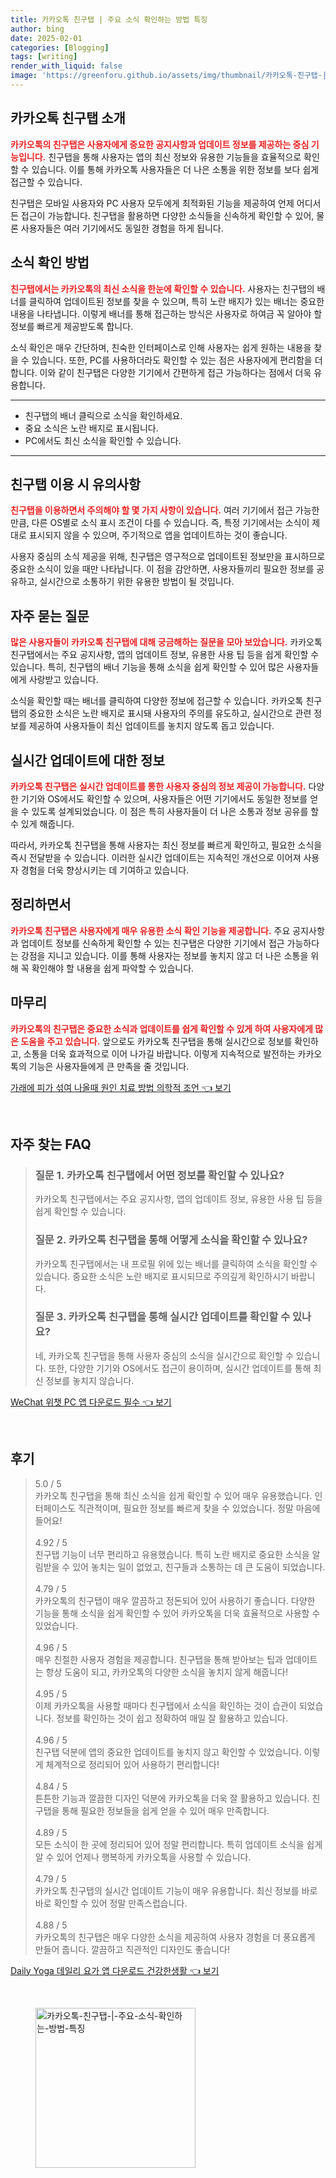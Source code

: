```yaml
---
title: 카카오톡 친구탭 | 주요 소식 확인하는 방법 특징
author: bing
date: 2025-02-01
categories: [Blogging]
tags: [writing]
render_with_liquid: false
image: 'https://greenforu.github.io/assets/img/thumbnail/카카오톡-친구탭-|-주요-소식-확인하는-방법-특징.webp'
---
```



<h2 id='카카오톡 친구탭 소개'>카카오톡 친구탭 소개</h2>

<p><b><span style="color: #ee2323;">카카오톡의 친구탭은 사용자에게 중요한 공지사항과 업데이트 정보를 제공하는 중심 기능입니다.</span></b> 친구탭을 통해 사용자는 앱의 최신 정보와 유용한 기능들을 효율적으로 확인할 수 있습니다. 이를 통해 카카오톡 사용자들은 더 나은 소통을 위한 정보를 보다 쉽게 접근할 수 있습니다.</p>

<p>친구탭은 모바일 사용자와 PC 사용자 모두에게 최적화된 기능을 제공하여 언제 어디서든 접근이 가능합니다. 친구탭을 활용하면 다양한 소식들을 신속하게 확인할 수 있어, 물론 사용자들은 여러 기기에서도 동일한 경험을 하게 됩니다.</p>

<h2 id='소식 확인 방법'>소식 확인 방법</h2>

<p><b><span style="color: #ee2323;">친구탭에서는 카카오톡의 최신 소식을 한눈에 확인할 수 있습니다.</span></b> 사용자는 친구탭의 배너를 클릭하여 업데이트된 정보를 찾을 수 있으며, 특히 노란 배지가 있는 배너는 중요한 내용을 나타냅니다. 이렇게 배너를 통해 접근하는 방식은 사용자로 하여금 꼭 알아야 할 정보를 빠르게 제공받도록 합니다.</p>

<p>소식 확인은 매우 간단하며, 친숙한 인터페이스로 인해 사용자는 쉽게 원하는 내용을 찾을 수 있습니다. 또한, PC를 사용하더라도 확인할 수 있는 점은 사용자에게 편리함을 더합니다. 이와 같이 친구탭은 다양한 기기에서 간편하게 접근 가능하다는 점에서 더욱 유용합니다.</p>

<hr />

<ul>
    <li>친구탭의 배너 클릭으로 소식을 확인하세요.</li>
    <li>중요 소식은 노란 배지로 표시됩니다.</li>
    <li>PC에서도 최신 소식을 확인할 수 있습니다.</li>
</ul>

<hr />

<h2 id='친구탭 이용 시 유의사항'>친구탭 이용 시 유의사항</h2>

<p><b><span style="color: #ee2323;">친구탭을 이용하면서 주의해야 할 몇 가지 사항이 있습니다.</span></b> 여러 기기에서 접근 가능한 만큼, 다른 OS별로 소식 표시 조건이 다를 수 있습니다. 즉, 특정 기기에서는 소식이 제대로 표시되지 않을 수 있으며, 주기적으로 앱을 업데이트하는 것이 좋습니다.</p>

<p>사용자 중심의 소식 제공을 위해, 친구탭은 영구적으로 업데이트된 정보만을 표시하므로 중요한 소식이 있을 때만 나타납니다. 이 점을 감안하면, 사용자들끼리 필요한 정보를 공유하고, 실시간으로 소통하기 위한 유용한 방법이 될 것입니다.</p>

<h2 id='자주 묻는 질문'>자주 묻는 질문</h2>

<p><b><span style="color: #ee2323;">많은 사용자들이 카카오톡 친구탭에 대해 궁금해하는 질문을 모아 보았습니다.</span></b> 카카오톡 친구탭에서는 주요 공지사항, 앱의 업데이트 정보, 유용한 사용 팁 등을 쉽게 확인할 수 있습니다. 특히, 친구탭의 배너 기능을 통해 소식을 쉽게 확인할 수 있어 많은 사용자들에게 사랑받고 있습니다.</p>

<p>소식을 확인할 때는 배너를 클릭하여 다양한 정보에 접근할 수 있습니다. 카카오톡 친구탭의 중요한 소식은 노란 배지로 표시돼 사용자의 주의를 유도하고, 실시간으로 관련 정보를 제공하여 사용자들이 최신 업데이트를 놓치지 않도록 돕고 있습니다.</p>

<h2 id='실시간 업데이트에 대한 정보'>실시간 업데이트에 대한 정보</h2>

<p><b><span style="color: #ee2323;">카카오톡 친구탭은 실시간 업데이트를 통한 사용자 중심의 정보 제공이 가능합니다.</span></b> 다양한 기기와 OS에서도 확인할 수 있으며, 사용자들은 어떤 기기에서도 동일한 정보를 얻을 수 있도록 설계되었습니다. 이 점은 특히 사용자들이 더 나은 소통과 정보 공유를 할 수 있게 해줍니다.</p>

<p>따라서, 카카오톡 친구탭을 통해 사용자는 최신 정보를 빠르게 확인하고, 필요한 소식을 즉시 전달받을 수 있습니다. 이러한 실시간 업데이트는 지속적인 개선으로 이어져 사용자 경험을 더욱 향상시키는 데 기여하고 있습니다.</p>

<h2 id='정리하면서'>정리하면서</h2>

<p><b><span style="color: #ee2323;">카카오톡 친구탭은 사용자에게 매우 유용한 소식 확인 기능을 제공합니다.</span></b> 주요 공지사항과 업데이트 정보를 신속하게 확인할 수 있는 친구탭은 다양한 기기에서 접근 가능하다는 강점을 지니고 있습니다. 이를 통해 사용자는 정보를 놓치지 않고 더 나은 소통을 위해 꼭 확인해야 할 내용을 쉽게 파악할 수 있습니다.</p>

<h2 id='마무리'>마무리</h2>

<p><b><span style="color: #ee2323;">카카오톡의 친구탭은 중요한 소식과 업데이트를 쉽게 확인할 수 있게 하여 사용자에게 많은 도움을 주고 있습니다.</span></b> 앞으로도 카카오톡 친구탭을 통해 실시간으로 정보를 확인하고, 소통을 더욱 효과적으로 이어 나가길 바랍니다. 이렇게 지속적으로 발전하는 카카오톡의 기능은 사용자들에게 큰 만족을 줄 것입니다.</p>


<p><a class="click-button" title="가래에 피가 섞여 나올때 원인 치료 방법 의학적 조언" href="https://greenforu.github.io/posts/%EA%B0%80%EB%9E%98%EC%97%90-%ED%94%BC%EA%B0%80-%EC%84%9E%EC%97%AC-%EB%82%98%EC%98%AC%EB%95%8C-%EC%9B%90%EC%9D%B8-%EC%B9%98%EB%A3%8C-%EB%B0%A9%EB%B2%95-%EC%9D%98%ED%95%99%EC%A0%81-%EC%A1%B0%EC%96%B8/" rel="dofollow">가래에 피가 섞여 나올때 원인 치료 방법 의학적 조언 👈 보기</a></p><br>
<h2 id='자주_찾는_FAQ'>자주 찾는 FAQ</h2>
<div itemscope="" itemtype="https://schema.org/FAQPage">
<blockquote>
<div itemscope="" itemprop="mainEntity" itemtype="https://schema.org/Question">
<h3 itemprop="name">질문 1. 카카오톡 친구탭에서 어떤 정보를 확인할 수 있나요?</h3>
<div itemscope="" itemprop="acceptedAnswer" itemtype="https://schema.org/Answer">
<span itemprop="text">
<p>카카오톡 친구탭에서는 주요 공지사항, 앱의 업데이트 정보, 유용한 사용 팁 등을 쉽게 확인할 수 있습니다.</p>
</span>
</div>
</div>
<div itemscope="" itemprop="mainEntity" itemtype="https://schema.org/Question">
<h3 itemprop="name">질문 2. 카카오톡 친구탭을 통해 어떻게 소식을 확인할 수 있나요?</h3>
<div itemscope="" itemprop="acceptedAnswer" itemtype="https://schema.org/Answer">
<span itemprop="text">
<p>카카오톡 친구탭에서는 내 프로필 위에 있는 배너를 클릭하여 소식을 확인할 수 있습니다. 중요한 소식은 노란 배지로 표시되므로 주의깊게 확인하시기 바랍니다.</p>
</span>
</div>
</div>
<div itemscope="" itemprop="mainEntity" itemtype="https://schema.org/Question">
<h3 itemprop="name">질문 3. 카카오톡 친구탭을 통해 실시간 업데이트를 확인할 수 있나요?</h3>
<div itemscope="" itemprop="acceptedAnswer" itemtype="https://schema.org/Answer">
<span itemprop="text">
<p>네, 카카오톡 친구탭을 통해 사용자 중심의 소식을 실시간으로 확인할 수 있습니다. 또한, 다양한 기기와 OS에서도 접근이 용이하며, 실시간 업데이트를 통해 최신 정보를 놓치지 않습니다.</p>
</span>
</div>
</div>
</blockquote>
</div>
<p><a class="click-button" title="WeChat 위챗 PC 앱 다운로드 필수" href="https://greenforu.github.io/posts/WeChat-%EC%9C%84%EC%B1%97-PC-%EC%95%B1-%EB%8B%A4%EC%9A%B4%EB%A1%9C%EB%93%9C-%ED%95%84%EC%88%98/" rel="dofollow">WeChat 위챗 PC 앱 다운로드 필수 👈 보기</a></p><br>
<h2 id='후기'>후기</h2>
<div itemscope itemtype="https://schema.org/Product">
  <blockquote>
  <div itemprop="review" itemscope itemtype="https://schema.org/Review">
      <div itemprop="reviewRating" itemscope itemtype="https://schema.org/Rating"> <span itemprop="ratingValue">5.0</span> / <span itemprop="bestRating">5</span> </div>
      <span itemprop="reviewBody">카카오톡 친구탭을 통해 최신 소식을 쉽게 확인할 수 있어 매우 유용했습니다. 인터페이스도 직관적이며, 필요한 정보를 빠르게 찾을 수 있었습니다. 정말 마음에 들어요!</span>
  </div>
  <br>
  <div itemprop="review" itemscope itemtype="https://schema.org/Review">
      <div itemprop="reviewRating" itemscope itemtype="https://schema.org/Rating"> <span itemprop="ratingValue">4.92</span> / <span itemprop="bestRating">5</span> </div>
      <span itemprop="reviewBody">친구탭 기능이 너무 편리하고 유용했습니다. 특히 노란 배지로 중요한 소식을 알림받을 수 있어 놓치는 일이 없었고, 친구들과 소통하는 데 큰 도움이 되었습니다.</span>
  </div>
  <br>
  <div itemprop="review" itemscope itemtype="https://schema.org/Review">
      <div itemprop="reviewRating" itemscope itemtype="https://schema.org/Rating"> <span itemprop="ratingValue">4.79</span> / <span itemprop="bestRating">5</span> </div>
      <span itemprop="reviewBody">카카오톡의 친구탭이 매우 깔끔하고 정돈되어 있어 사용하기 좋습니다. 다양한 기능을 통해 소식을 쉽게 확인할 수 있어 카카오톡을 더욱 효율적으로 사용할 수 있었습니다.</span>
  </div>
  <br>
  <div itemprop="review" itemscope itemtype="https://schema.org/Review">
      <div itemprop="reviewRating" itemscope itemtype="https://schema.org/Rating"> <span itemprop="ratingValue">4.96</span> / <span itemprop="bestRating">5</span> </div>
      <span itemprop="reviewBody">매우 친절한 사용자 경험을 제공합니다. 친구탭을 통해 받아보는 팁과 업데이트는 항상 도움이 되고, 카카오톡의 다양한 소식을 놓치지 않게 해줍니다!</span>
  </div>
  <br>
  <div itemprop="review" itemscope itemtype="https://schema.org/Review">
      <div itemprop="reviewRating" itemscope itemtype="https://schema.org/Rating"> <span itemprop="ratingValue">4.95</span> / <span itemprop="bestRating">5</span> </div>
      <span itemprop="reviewBody">이제 카카오톡을 사용할 때마다 친구탭에서 소식을 확인하는 것이 습관이 되었습니다. 정보를 확인하는 것이 쉽고 정확하여 매일 잘 활용하고 있습니다.</span>
  </div>
  <br>
  <div itemprop="review" itemscope itemtype="https://schema.org/Review">
      <div itemprop="reviewRating" itemscope itemtype="https://schema.org/Rating"> <span itemprop="ratingValue">4.96</span> / <span itemprop="bestRating">5</span> </div>
      <span itemprop="reviewBody">친구탭 덕분에 앱의 중요한 업데이트를 놓치지 않고 확인할 수 있었습니다. 이렇게 체계적으로 정리되어 있어 사용하기 편리합니다!</span>
  </div>
  <br>
  <div itemprop="review" itemscope itemtype="https://schema.org/Review">
      <div itemprop="reviewRating" itemscope itemtype="https://schema.org/Rating"> <span itemprop="ratingValue">4.84</span> / <span itemprop="bestRating">5</span> </div>
      <span itemprop="reviewBody">튼튼한 기능과 깔끔한 디자인 덕분에 카카오톡을 더욱 잘 활용하고 있습니다. 친구탭을 통해 필요한 정보들을 쉽게 얻을 수 있어 매우 만족합니다.</span>
  </div>
  <br>
  <div itemprop="review" itemscope itemtype="https://schema.org/Review">
      <div itemprop="reviewRating" itemscope itemtype="https://schema.org/Rating"> <span itemprop="ratingValue">4.89</span> / <span itemprop="bestRating">5</span> </div>
      <span itemprop="reviewBody">모든 소식이 한 곳에 정리되어 있어 정말 편리합니다. 특히 업데이트 소식을 쉽게 알 수 있어 언제나 행복하게 카카오톡을 사용할 수 있습니다.</span>
  </div>
  <br>
  <div itemprop="review" itemscope itemtype="https://schema.org/Review">
      <div itemprop="reviewRating" itemscope itemtype="https://schema.org/Rating"> <span itemprop="ratingValue">4.79</span> / <span itemprop="bestRating">5</span> </div>
      <span itemprop="reviewBody">카카오톡 친구탭의 실시간 업데이트 기능이 매우 유용합니다. 최신 정보를 바로바로 확인할 수 있어 정말 만족스럽습니다.</span>
  </div>
  <br>
  <div itemprop="review" itemscope itemtype="https://schema.org/Review">
      <div itemprop="reviewRating" itemscope itemtype="https://schema.org/Rating"> <span itemprop="ratingValue">4.88</span> / <span itemprop="bestRating">5</span> </div>
      <span itemprop="reviewBody">카카오톡의 친구탭은 매우 다양한 소식을 제공하여 사용자 경험을 더 풍요롭게 만들어 줍니다. 깔끔하고 직관적인 디자인도 좋습니다!</span>
  </div>
  </blockquote>
</div>
<p><a class="click-button" title="Daily Yoga 데일리 요가 앱 다운로드 건강한생활" href="https://greenforu.github.io/posts/Daily-Yoga-%EB%8D%B0%EC%9D%BC%EB%A6%AC-%EC%9A%94%EA%B0%80-%EC%95%B1-%EB%8B%A4%EC%9A%B4%EB%A1%9C%EB%93%9C-%EA%B1%B4%EA%B0%95%ED%95%9C%EC%83%9D%ED%99%9C/" rel="dofollow">Daily Yoga 데일리 요가 앱 다운로드 건강한생활 👈 보기</a></p><br>
<figure class="image"><img src="https://greenforu.github.io/assets/img/thumbnail/카카오톡-친구탭-|-주요-소식-확인하는-방법-특징.webp" alt="카카오톡-친구탭-|-주요-소식-확인하는-방법-특징" width="256" height="256"></figure>